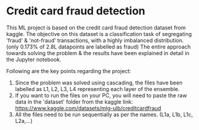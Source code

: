 # Credit card fraud detection

This ML project is based on the credit card fraud detection dataset from kaggle.
The objective on this dataset is a classification task of segregating 'fraud' & 'not-fraud' transactions, with a highly imbalanced distribution. (only 0.173% of 2.8L datapoints are labelled as fraud)
The entire approach towards solving the problem & the results have been explained in detail in the Jupyter notebook.

Following are the key points regarding the project:
1) Since the problem was solved using cascading, the files have been labelled as L1, L2, L3, L4 representing each layer of the ensemble.
2) If you want to run the files on your PC, you will need to paste the raw data in the 'dataset' folder from the kaggle link: https://www.kaggle.com/datasets/mlg-ulb/creditcardfraud
3) All the files need to be run sequentially as per the names. (L1a, L1b, L1c, L2a,...)
